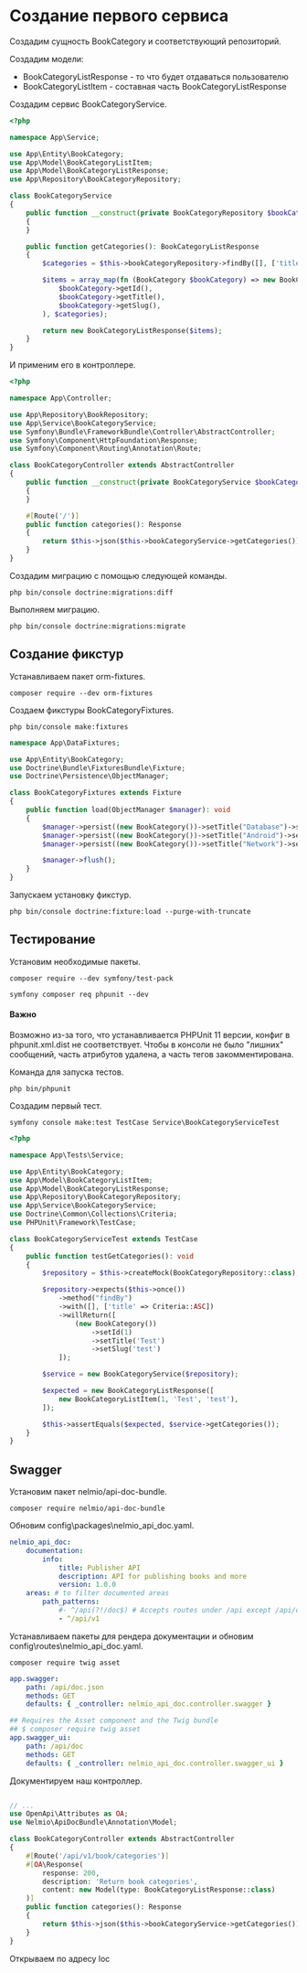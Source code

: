 # Создание первого сервиса

Создадим сущность BookCategory и соответствующий репозиторий.

Создадим модели:

-   BookCategoryListResponse - то что будет отдаваться пользователю
-   BookCategoryListItem - составная часть BookCategoryListResponse

Создадим сервис BookCategoryService.

```php
<?php

namespace App\Service;

use App\Entity\BookCategory;
use App\Model\BookCategoryListItem;
use App\Model\BookCategoryListResponse;
use App\Repository\BookCategoryRepository;

class BookCategoryService
{
    public function __construct(private BookCategoryRepository $bookCategoryRepository)
    {
    }

    public function getCategories(): BookCategoryListResponse
    {
        $categories = $this->bookCategoryRepository->findBy([], ['title' => 'ASC']);

        $items = array_map(fn (BookCategory $bookCategory) => new BookCategoryListItem(
            $bookCategory->getId(),
            $bookCategory->getTitle(),
            $bookCategory->getSlug(),
        ), $categories);

        return new BookCategoryListResponse($items);
    }
}
```

И применим его в контроллере.

```php
<?php

namespace App\Controller;

use App\Repository\BookRepository;
use App\Service\BookCategoryService;
use Symfony\Bundle\FrameworkBundle\Controller\AbstractController;
use Symfony\Component\HttpFoundation\Response;
use Symfony\Component\Routing\Annotation\Route;

class BookCategoryController extends AbstractController
{
    public function __construct(private BookCategoryService $bookCategoryService)
    {
    }

    #[Route('/')]
    public function categories(): Response
    {
        return $this->json($this->bookCategoryService->getCategories());
    }
}

```

Создадим миграцию с помощью следующей команды.

```
php bin/console doctrine:migrations:diff
```

Выполняем миграцию.

```
php bin/console doctrine:migrations:migrate
```

## Создание фикстур

Устанавливаем пакет orm-fixtures.

```
composer require --dev orm-fixtures
```

Создаем фикстуры BookCategoryFixtures.

```
php bin/console make:fixtures
```

```php
namespace App\DataFixtures;

use App\Entity\BookCategory;
use Doctrine\Bundle\FixturesBundle\Fixture;
use Doctrine\Persistence\ObjectManager;

class BookCategoryFixtures extends Fixture
{
    public function load(ObjectManager $manager): void
    {
        $manager->persist((new BookCategory())->setTitle("Database")->setSlug("database"));
        $manager->persist((new BookCategory())->setTitle("Android")->setSlug("android"));
        $manager->persist((new BookCategory())->setTitle("Network")->setSlug("network"));

        $manager->flush();
    }
}
```

Запускаем установку фикстур.

```
php bin/console doctrine:fixture:load --purge-with-truncate
```

## Тестирование

Установим необходимые пакеты.

```
composer require --dev symfony/test-pack

symfony composer req phpunit --dev
```

#### Важно

Возможно из-за того, что устанавливается PHPUnit 11 версии, конфиг в phpunit.xml.dist не соответствует. Чтобы в консоли не было "лишних" сообщений, часть атрибутов удалена, а часть тегов закомментирована.

Команда для запуска тестов.

```
php bin/phpunit
```

Создадим первый тест.

```
symfony console make:test TestCase Service\BookCategoryServiceTest
```

```php
<?php

namespace App\Tests\Service;

use App\Entity\BookCategory;
use App\Model\BookCategoryListItem;
use App\Model\BookCategoryListResponse;
use App\Repository\BookCategoryRepository;
use App\Service\BookCategoryService;
use Doctrine\Common\Collections\Criteria;
use PHPUnit\Framework\TestCase;

class BookCategoryServiceTest extends TestCase
{
    public function testGetCategories(): void
    {
        $repository = $this->createMock(BookCategoryRepository::class);

        $repository->expects($this->once())
            ->method("findBy")
            ->with([], ['title' => Criteria::ASC])
            ->willReturn([
                (new BookCategory())
                    ->setId(1)
                    ->setTitle('Test')
                    ->setSlug('test')
            ]);

        $service = new BookCategoryService($repository);

        $expected = new BookCategoryListResponse([
            new BookCategoryListItem(1, 'Test', 'test'),
        ]);

        $this->assertEquals($expected, $service->getCategories());
    }
}
```

## Swagger

Установим пакет nelmio/api-doc-bundle.

```
composer require nelmio/api-doc-bundle
```

Обновим config\packages\nelmio_api_doc.yaml.

```yml
nelmio_api_doc:
    documentation:
        info:
            title: Publisher API
            description: API for publishing books and more
            version: 1.0.0
    areas: # to filter documented areas
        path_patterns:
            #- ^/api(?!/doc$) # Accepts routes under /api except /api/doc
            - ^/api/v1
```

Устанавливаем пакеты для рендера документации и обновим config\routes\nelmio_api_doc.yaml.

```
composer require twig asset
```

```yml
app.swagger:
    path: /api/doc.json
    methods: GET
    defaults: { _controller: nelmio_api_doc.controller.swagger }

## Requires the Asset component and the Twig bundle
## $ composer require twig asset
app.swagger_ui:
    path: /api/doc
    methods: GET
    defaults: { _controller: nelmio_api_doc.controller.swagger_ui }
```

Документируем наш контроллер.

```php

// ...
use OpenApi\Attributes as OA;
use Nelmio\ApiDocBundle\Annotation\Model;

class BookCategoryController extends AbstractController
{
    #[Route('/api/v1/book/categories')]
    #[OA\Response(
        response: 200,
        description: 'Return book categories',
        content: new Model(type: BookCategoryListResponse::class)
    )]
    public function categories(): Response
    {
        return $this->json($this->bookCategoryService->getCategories());
    }
}

```

Открываем по адресу loc
